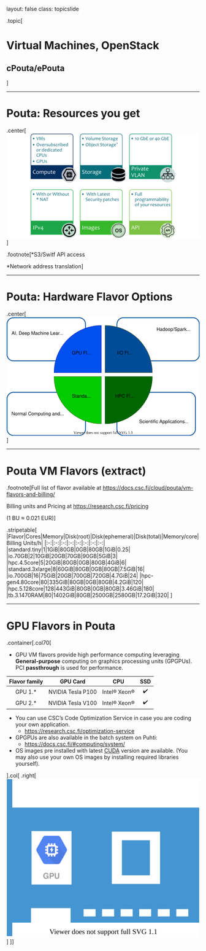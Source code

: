 layout: false
class: topicslide

.topic[

# Virtual Machines, OpenStack

## cPouta/ePouta

]

---

# Pouta: Resources you get

.center[![:scale 65%, Typical resources you get from Pouta clouds](/img/typical_Resources_You_get_from_Pouta_Clouds.png)]

.footnote[*S3/Switf API access

*Network address translation]

---

# Pouta: Hardware Flavor Options

.center[![:scale 60%, Pouta hardware options](/img/pouta_hardware_options.drawio.svg)]

---

# Pouta VM Flavors (extract)

.footnote[Full list of flavor available at <https://docs.csc.fi/cloud/pouta/vm-flavors-and-billing/>

Billing units and Pricing at <https://research.csc.fi/pricing>

(1 BU ≈ 0.021 EUR)]

.stripetable[
|Flavor|Cores|Memory|Disk(root)|Disk(ephemeral)|Disk(total)|Memory/core|Billing Units/h|
|:-:|:-:|:-:|:-:|:-:|:-:|:-:|:-:|
|standard.tiny|1|1GiB|80GB|0GB|80GB|1GiB|0.25|
|io.70GB|2|10GiB|20GB|70GB|90GB|5GiB|3|
|hpc.4.5core|5|20GiB|80GB|0GB|80GB|4GiB|6|
|standard.3xlarge|8|60GiB|80GB|0GB|80GB|7.5GiB|16|
|io.700GB|16|75GiB|20GB|700GB|720GB|4.7GiB|24|
|hpc-gen4.80core|80|335GiB|80GB|0GB|80GB|4.2GiB|120|
|hpc.5.128core|128|443GiB|80GB|0GB|80GB|3.46GiB|180|
|tb.3.1470RAM|80|1402GiB|80GB|2500GB|2580GB|17.2GiB|320|
]

---

# GPU Flavors in Pouta

.container[.col70[

* GPU VM flavors provide high performance computing leveraging **General-purpose** computing on graphics processing units (GPGPUs). PCI **passthrough** is used for performance.

|Flavor family|GPU Card|CPU|SSD|
|:-:|:-:|:-:|:-:|
|GPU 1.*|NVIDIA Tesla P100|Intel®️ Xeon®️|✔️|
|GPU 2.*|NVIDIA Tesla V100|Intel®️ Xeon®️|✔️|

* You can use CSC’s Code Optimization Service in case you are coding your own application.
  * <https://research.csc.fi/optimization-service>
* GPGPUs are also available in the batch system on Puhti:
  * <https://docs.csc.fi/#computing/system/>
* OS images pre installed with latest [CUDA](<https://en.wikipedia.org/wiki/CUDA>) version are available. (You may also use your own OS images by installing required libraries yourself).

].col[
.right[![GPU card](/img/gpu.drawio.svg)]
]]